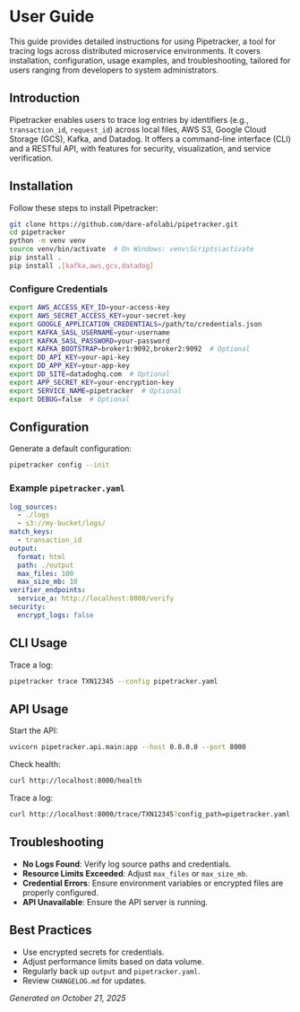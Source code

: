 # User Guide

This guide provides detailed instructions for using Pipetracker, a tool for tracing logs across distributed microservice environments. It covers installation, configuration, usage examples, and troubleshooting, tailored for users ranging from developers to system administrators.

## Introduction

Pipetracker enables users to trace log entries by identifiers (e.g., `transaction_id`, `request_id`) across local files, AWS S3, Google Cloud Storage (GCS), Kafka, and Datadog. It offers a command-line interface (CLI) and a RESTful API, with features for security, visualization, and service verification.

## Installation

Follow these steps to install Pipetracker:

```bash
git clone https://github.com/dare-afolabi/pipetracker.git
cd pipetracker
python -m venv venv
source venv/bin/activate  # On Windows: venv\Scripts\activate
pip install .
pip install .[kafka,aws,gcs,datadog]
```

### Configure Credentials
```bash
export AWS_ACCESS_KEY_ID=your-access-key
export AWS_SECRET_ACCESS_KEY=your-secret-key
export GOOGLE_APPLICATION_CREDENTIALS=/path/to/credentials.json
export KAFKA_SASL_USERNAME=your-username
export KAFKA_SASL_PASSWORD=your-password
export KAFKA_BOOTSTRAP=broker1:9092,broker2:9092  # Optional
export DD_API_KEY=your-api-key
export DD_APP_KEY=your-app-key
export DD_SITE=datadoghq.com  # Optional
export APP_SECRET_KEY=your-encryption-key
export SERVICE_NAME=pipetracker  # Optional
export DEBUG=false  # Optional
```

## Configuration

Generate a default configuration:
```bash
pipetracker config --init
```

### Example `pipetracker.yaml`
```yaml
log_sources:
  - ./logs
  - s3://my-bucket/logs/
match_keys:
  - transaction_id
output:
  format: html
  path: ./output
  max_files: 100
  max_size_mb: 10
verifier_endpoints:
  service_a: http://localhost:8000/verify
security:
  encrypt_logs: false
```

## CLI Usage

Trace a log:
```bash
pipetracker trace TXN12345 --config pipetracker.yaml
```

## API Usage

Start the API:
```bash
uvicorn pipetracker.api.main:app --host 0.0.0.0 --port 8000
```

Check health:
```bash
curl http://localhost:8000/health
```

Trace a log:
```bash
curl http://localhost:8000/trace/TXN12345?config_path=pipetracker.yaml
```

## Troubleshooting

- **No Logs Found**: Verify log source paths and credentials.  
- **Resource Limits Exceeded**: Adjust `max_files` or `max_size_mb`.  
- **Credential Errors**: Ensure environment variables or encrypted files are properly configured.  
- **API Unavailable**: Ensure the API server is running.

## Best Practices

- Use encrypted secrets for credentials.  
- Adjust performance limits based on data volume.  
- Regularly back up `output` and `pipetracker.yaml`.  
- Review `CHANGELOG.md` for updates.

*Generated on October 21, 2025*